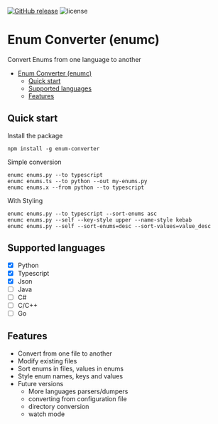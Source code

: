 [![GitHub release](https://img.shields.io/github/release/nitzano/enum-converter.svg)](https://github.com/nitzano/enum-converter/releases/latest)
![license](https://img.shields.io/github/license/nitzano/enum-converter.svg)

# Enum Converter (enumc)

Convert Enums from one language to another

- [Enum Converter (enumc)](#enum-converter-enumc)
  - [Quick start](#quick-start)
  - [Supported languages](#supported-languages)
  - [Features](#features)

## Quick start

Install the package

```
npm install -g enum-converter
```

Simple conversion

```
enumc enums.py --to typescript
enumc enums.ts --to python --out my-enums.py
enumc enums.x --from python --to typescript
```

With Styling

```
enumc enums.py --to typescript --sort-enums asc
enumc enums.py --self --key-style upper --name-style kebab
enumc enums.py --self --sort-enums=desc --sort-values=value_desc
```

## Supported languages

* [x] Python
* [x] Typescript
* [x] Json
* [ ] Java
* [ ] C#
* [ ] C/C++
* [ ] Go

## Features

* Convert from one file to another
* Modify existing files
* Sort enums in files, values in enums
* Style enum names, keys and values
* Future versions
  * More languages parsers/dumpers
  * converting from configuration file
  * directory conversion
  * watch mode

